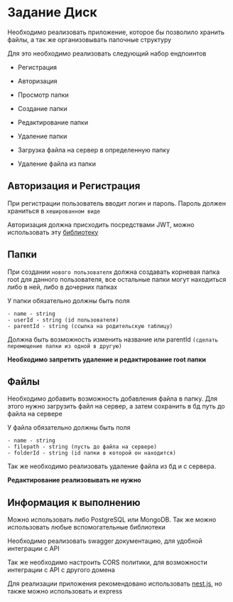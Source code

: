 # Задание Диск

Необходимо реализовать приложение, которое бы позволило хранить файлы, а так же организовывать папочные структуру

Для это необходимо реализовать следующий набор ендпоинтов

- Регистрация
- Авторизация

- Просмотр папки
- Создание папки
- Редактирование папки
- Удаление папки

- Загрузка файла на сервер в определенную папку
- Удаление файла из папки

## Авторизация и Регистрация

При регистрации пользователь вводит логин и пароль. Пароль должен храниться в `хешированном виде`

Авторизация должна присходить посредствами JWT, можно использовать эту [библиотеку](https://www.npmjs.com/package/jsonwebtoken)

## Папки

При создании `нового пользователя` должна создавать корневая папка root для данного пользователя, все остальные папки могут
находиться либо в ней, либо в дочерних папках

У папки обязательно должны быть поля

    - name - string
    - userId - string (id пользователя)
    - parentId - string (ссылка на родительскую таблицу)

Должна быть возможность изменить название или parentId `(сделать перемещение папки из одной в другую)`

**Необходимо запретить удаление и редактирование root папки**

## Файлы

Необходимо добавить возможность добавления файла в папку.
Для этого нужно загрузить файл на сервер, а затем сохранить в бд путь до файла на сервере

У файла обязательно должны быть поля

    - name - string
    - filepath - string (пусть до файла на сервере)
    - folderId - string (id папки в которой он находится)

Так же необходимо реализовать удаление файла из бд и с сервера.

**Редактирование реализовывать не нужно**

## Информация к выполнению

Можно использовать либо PostgreSQL или MongoDB. Так же можно использовать любые вспомогательные библиотеки

Необходимо реализовать swagger документацию, для удобной интеграции с API

Так же необходимо настроить CORS политики, для возможности интеграции с API с другого домена

Для реализации приложения рекомендовано использовать [nest.js](https://docs.nestjs.com/), но также можно использовать и express
